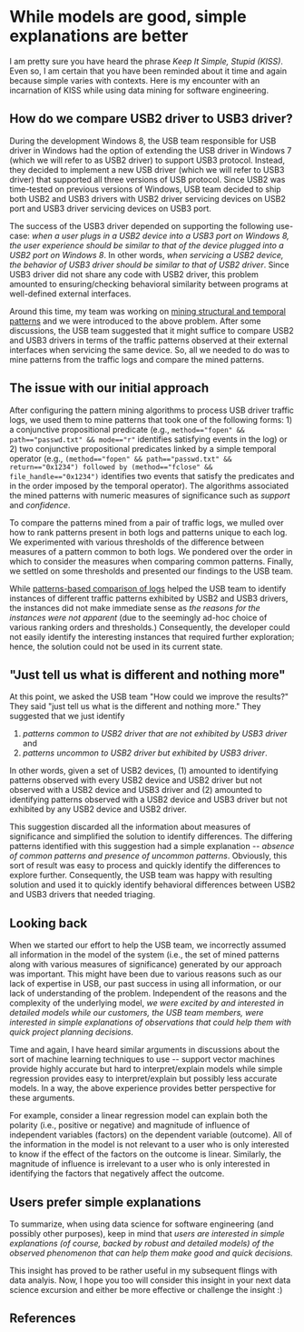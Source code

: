 # While models are good, simple explanations are better

I am pretty sure you have heard the phrase _Keep It Simple, Stupid (KISS)_.  Even so, I am certain that you have been reminded about it time and again because simple varies with contexts.  Here is my encounter with an incarnation of KISS while using data mining for software engineering.


## How do we compare USB2 driver to USB3 driver?

During the development Windows 8, the USB team responsible for USB driver in Windows had the option of extending the USB driver in Windows 7 (which we will refer to as USB2 driver) to support USB3 protocol.  Instead, they decided to implement a new USB driver (which we will refer to USB3 driver) that supported all three versions of USB protocol.  Since USB2 was time-tested on previous versions of Windows, USB team decided to ship both USB2 and USB3 drivers with USB2 driver servicing devices on USB2 port and USB3 driver servicing devices on USB3 port.

The success of the USB3 driver depended on supporting the following use-case: _when a user plugs in a USB2 device into a USB3 port on Windows 8, the user experience should be similar to that of the device plugged into a USB2 port on Windows 8_.  In other words, _when servicing a USB2 device, the behavior of USB3 driver should be similar to that of USB2 driver_.  Since USB3 driver did not share any code with USB2 driver, this problem amounted to ensuring/checking behavioral similarity between programs at well-defined external interfaces.

Around this time, my team was working on [mining structural and temporal patterns][SCP12] and we were introduced to the above problem.  After some discussions, the USB team suggested that it might suffice to compare USB2 and USB3 drivers in terms of the traffic patterns observed at their external interfaces when servicing the same device.  So, all we needed to do was to mine patterns from the traffic logs and compare the mined patterns.


## The issue with our initial approach

After configuring the pattern mining algorithms to process USB driver traffic logs, we used them to mine patterns that took one of the following forms: 1) a conjunctive propositional predicate (e.g., `method=="fopen" && path=="passwd.txt" && mode=="r"` identifies satisfying events in the log) or 2) two conjunctive propositional predicates linked by a simple temporal operator (e.g., `(method=="fopen" && path=="passwd.txt" && return=="0x1234") followed by (method=="fclose" && file_handle=="0x1234")` identifies two events that satisfy the predicates and in the order imposed by the temporal operator).  The algorithms associated the mined patterns with numeric measures of significance such as _support_ and _confidence_.

To compare the patterns mined from a pair of traffic logs, we mulled over how to rank patterns present in both logs and patterns unique to each log.  We experimented with various thresholds of the difference between measures of a pattern common to both logs.  We pondered over the order in which to consider the measures when comparing common patterns.  Finally, we settled on some thresholds and presented our findings to the USB team.

While [patterns-based comparison of logs][ASE14] helped the USB team to identify instances of different traffic patterns exhibited by USB2 and USB3 drivers, the instances did not make immediate sense as _the reasons for the instances were not apparent_ (due to the seemingly ad-hoc choice of various ranking orders and thresholds.)  Consequently, the developer could not easily identify the interesting instances that required further exploration; hence, the solution could not be used in its current state.


## "Just tell us what is different and nothing more"

At this point, we asked the USB team "How could we improve the results?"  They said "just tell us what is the different and nothing more."  They suggested that we just identify 

1. _patterns common to USB2 driver that are not exhibited by USB3 driver_ and 
2. _patterns uncommon to USB2 driver but exhibited by USB3 driver_.

In other words, given a set of USB2 devices, (1) amounted to identifying patterns observed with every USB2 device and USB2 driver but not observed with a USB2 device and USB3 driver and (2) amounted to identifying patterns observed with a USB2 device and USB3 driver but not exhibited by any USB2 device and USB2 driver.

This suggestion discarded all the information about measures of significance and simplified the solution to identify differences.  The differing patterns identified with this suggestion had a simple explanation -- _absence of common patterns and presence of uncommon patterns_.  Obviously, this sort of result was easy to process and quickly identify the differences to explore further.  Consequently, the USB team was happy with resulting solution and used it to quickly identify behavioral differences between USB2 and USB3 drivers that needed triaging.


## Looking back

When we started our effort to help the USB team, we incorrectly assumed all information in the model of the system (i.e., the set of mined patterns along with various measures of significance) generated by our approach was important.  This might have been due to various reasons such as our lack of expertise in USB, our past success in using all information, or our lack of understanding of the problem.  Independent of the reasons and the complexity of the underlying model, _we were excited by and interested in detailed models while our customers, the USB team members, were interested in simple explanations of observations that could help them with quick project planning decisions_.

Time and again, I have heard similar arguments in discussions about the sort of machine learning techniques to use -- support vector machines provide highly accurate but hard to interpret/explain models while simple regression provides easy to interpret/explain but possibly less accurate models.  In a way, the above experience provides better perspective for these arguments.

For example, consider a linear regression model can explain both the polarity (i.e., positive or negative) and magnitude of influence of independent variables (factors) on the dependent variable (outcome).  All of the information in the model is not relevant to a user who is only interested to know if the effect of the factors on the outcome is linear.  Similarly, the magnitude of influence is irrelevant to a user who is only interested in identifying the factors that negatively affect the outcome.


## Users prefer simple explanations

To summarize, when using data science for software engineering (and possibly other purposes), keep in mind that _users are interested in simple explanations (of course, backed by robust and detailed models) of the observed phenomenon that can help them make good and quick decisions._  

This insight has proved to be rather useful in my subsequent flings with data analyis.  Now, I hope you too will consider this insight in your next data science excursion and either be more effective or challenge the insight :)


## References

[ASE14]: http://dl.acm.org/citation.cfm?id=2642942&CFID=527822378&CFTOKEN=34072062 "Compatibility Testing via Patterns-based Trace Comparison by Venkatesh-Prasad Ranganath, Pradip Vallathol, and Pankaj Gupta.  International Conference on Automated Software Engineering (ASE) 2014."

[DAPSE13]: http://ieeexplore.ieee.org/xpl/articleDetails.jsp?arnumber=6603808 "Structural and Temporal Patterns-Based Features by Venkatesh-Prasad Ranganath and Jithin Thomas.  International Workshop on Data Analysis Patterns in Software Engineering (DAPSE) 2013."

[SCP12]: http://www.sciencedirect.com/science/article/pii/S0167642310001875 "Mining Quantified Temporal Rules: Formalism, Algorithms, and Evaluation by David Lo, G. Ramalingam, Venkatesh-Prasad Ranganath, and Kapil Vaswani.  Science of Computer Programming (SCP), Volume 77, Issue 6, 2012."
